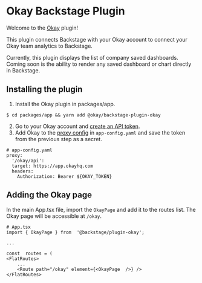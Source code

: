 # Okay Backstage Plugin

Welcome to the [Okay](https://www.okayhq.com/) plugin!

This plugin connects Backstage with your Okay account to connect your Okay team analytics to Backstage.

Currently, this plugin displays the list of company saved dashboards. Coming soon is the ability to render
any saved dashboard or chart directly in Backstage.

## Installing the plugin

1.  Install the Okay plugin in packages/app.
```
$ cd packages/app && yarn add @okay/backstage-plugin-okay
```
2.  Go to your Okay account and [create an API token](https://app.okayhq.com/settings/edit/company).
3. Add Okay to the [proxy config](https://backstage.io/docs/plugins/proxying) in  `app-config.yaml` and save the token from the previous step as a secret.
```
# app-config.yaml
proxy:
  '/okay/api':
  target: https://app.okayhq.com
  headers:
    Authorization: Bearer ${OKAY_TOKEN}
```

## Adding the Okay page
In the main App.tsx file, import the `OkayPage` and add it to the routes list. The Okay page will be accessible at `/okay`.
```
# App.tsx
import { OkayPage } from  '@backstage/plugin-okay';

...

const  routes = (
<FlatRoutes>
	...
	<Route path="/okay" element={<OkayPage  />} />
</FlatRoutes>
```